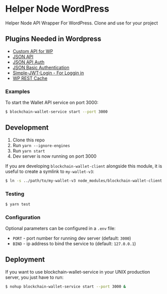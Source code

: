 # Helper Node WordPress

Helper Node API Wrapper For WordPress. Clone and use for your project

## Plugins Needed in Wordpress

  * [Custom API for WP](#getting-started)
  * [JSON API](#upgrading)
  * [JSON API Auth](#api-documentation)
  * [JSON Basic Authentication](#rpc)
  * [Simple-JWT-Login - For Loggin in](#installation)
  * [WP REST Cache](#troubleshooting)

### Examples

To start the Wallet API service on port 3000:

```sh
$ blockchain-wallet-service start --port 3000
```

## Development

  1. Clone this repo
  2. Run `yarn --ignore-engines`
  3. Run `yarn start`
  4. Dev server is now running on port 3000

If you are developing `blockchain-wallet-client` alongside this module, it is useful to create a symlink to `my-wallet-v3`:

```sh
$ ln -s ../path/to/my-wallet-v3 node_modules/blockchain-wallet-client
```

### Testing

```sh
$ yarn test
```

### Configuration

Optional parameters can be configured in a `.env` file:

  * `PORT` - port number for running dev server (default: `3000`)
  * `BIND` - ip address to bind the service to (default: `127.0.0.1`)

## Deployment

If you want to use blockchain-wallet-service in your UNIX production server, you just have to run:

```sh
$ nohup blockchain-wallet-service start --port 3000 &
```
